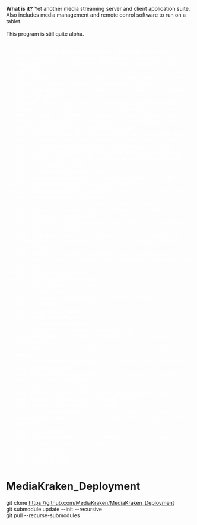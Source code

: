 <B>What is it?</B>
Yet another media streaming server and client application suite. Also includes media management and remote conrol software to run on a tablet.<BR>
<BR>
This program is still quite alpha.<BR>
<BR>

 <ul style="color:white;">
        <li><b>videojs - 6.8 and update other plugins - Current Dev branch</b>
        <li>dev - Redis 4.0.9, FFMPEG version bumps, base images on 3.7 Alpine, RabbitMQ 3.7.4, Lightgallery 1.6.9, JQuery 3.3.1, Bootstrap 4.1, Wireshark container
        <li><i>0.7.11 - PostgreSQL 10.3, ELK cleanup, more Jenkins build, redid how docker compose and "one-off" containers are built/launched
        <li>0.7.10 - pyspeedtest, better automated testing, Jenkins CI, PGAdmin4, PostgreSQL 9.6.7
        <li>0.7.9/elk - Clean up disc read, basic videojs resume, base SoundCloud videojs, base Frame by Frame videojs, background videojs, base chapter videojs, libnfs support, scanning support via Sane, WebOS control, basic Samsung TV control via SOAP, basic pioneer control, basic Discogs support, basic TheSubDB support
        <li>0.7.8 - Base Excel code, Base Xbox Live code, lazy load images, base Soundcloud code, base Instragram code, base BeautifulHue code, ID3 tagging, base OpenSubtitles search, base Twilio support, YT api v3
        <li>0.7.7 - Redis 3.2.11, Nginx 1.13.6, PostgreSQL 9.6.6, different theaters (controller, thin, etc), bad bot blocker, base lms code, base weather code, base translation code
        <li>0.7.6 - Playback in client, control Samsung tv
        <li>0.7.5 - Listview for Kivy media list, parallel queries in PostgreSQL
        <li>0.7.4 - Read DVD/Bluray info, PostgreSQL 9.6.5
        <li>0.7.3 - Tasks instead of cron, Youtube playback, basic Youtube support, alot of search code, base LCD code
        <li>0.7.2 - Mail server, Calibre, base search code, PostgreSQL 9.6.4
        <li>0.7.1 - Better url link support, NVidia Cuda base code, basic control of Marantz equipment over network
        <li>0.7.0 - NGINX SSL Proxy to webserver, code cleanup, pika to metadata programs, ssl key reuse for server and website
        <li>0.6.x - Kivy update, use Twisted line reactor in server and client via Crochet, many metadata view fixes, use json for Twisted messages
        <li>0.5.0 - Fixes
        <li>0.4.x - More pika code and playback of media via Chromecast
        <li>0.3.x - Tons of fixes and network refactor along with Docker swarm and RabbitMQ
        <li>0.2.1 - Lots of metadata fixes
        <li>0.2.0 - Full blown Docker instances
        <li>0.1.13 - Many docker fixes, admin user
        <li>0.1.12 - Docker build
        <li>0.1.11 - TV limiter, autobuild of lxc in Proxmox for distribution builds, more build scripts
        <li>0.1.10 - Finish movie limiter
        <li>0.1.9 - Image proxy begin
        <li>0.1.8 - Complete movie limiter refactor
        <li>0.1.7 - More PEP8 compliance, merge build code
        <li>0.1.6 - Rebranding, thousands of changes for PEP8 compliance, movie api limiter code
        <li>0.1.5 - Refactor movie and tv metadata match, TwitchTV stream playback
        <li>0.1.4 - Begin automated test suite (400+ unit tests), dictcursor, cleanup, basic TwitchTV support
        <li>0.1.3 - Ubuntu 16.04, begin proper limiter for API calls to metadata providers, different thread pool
        <li>0.1.1 - and 0.1.2 Lots of code fixes and cleanup
        <li>0.1.0 - Hundreds of fixes, better logging, sync/conversion support, more metadata providers, db upgrade to Postgresql 9.5
        <li>0.0.9 - Youtube, vimeo and HLS streaming, server linking
        <li>0.0.8 - UNC/SMB scanning support, progress indicators, many fixes, synology and chromecast discovery, hdhomerun basic support, API engine
        <li>0.0.7 - TV metadata
        <li>0.0.6 - Movie metadata, movie matching and sports metadata
        <li>0.0.5 - Fetch and process of metadata
        <li>0.0.3 - Tons of fixes
        <li>0.0.2 - Alot of base code
        <li>0.0.1 - New beginings...</i>
        </ul>

# MediaKraken_Deployment<BR>
git clone https://github.com/MediaKraken/MediaKraken_Deployment<BR>
git submodule update --init --recursive<BR>
git pull --recurse-submodules<BR>
